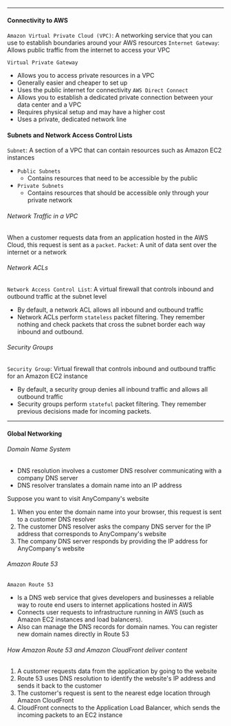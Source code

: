 ***
#### Connectivity to AWS
`Amazon Virtual Private Cloud (VPC)`:  A networking service that you can use to establish boundaries around your AWS resources
`Internet Gateway`: Allows public traffic from the internet to access your VPC

`Virtual Private Gateway`
* Allows you to access private resources in a VPC
* Generally easier and cheaper to set up
* Uses the public internet for connectivity
`AWS Direct Connect`
* Allows you to establish a dedicated private connection between your data center and a VPC
* Requires physical setup and may have a higher cost
* Uses a private, dedicated network line

#### Subnets and Network Access Control Lists
`Subnet`: A section of a VPC that can contain resources such as Amazon EC2 instances
* `Public Subnets`
	* Contains resources that need to be accessible by the public
* `Private Subnets`
	* Contains resources that should be accessible only through your private network

###### Network Traffic in a VPC
When a customer requests data from an application hosted in the AWS Cloud, this request is sent as a `packet`.
`Packet`: A unit of data sent over the internet or a network

###### Network ACLs
`Network Access Control List`: A virtual firewall that controls inbound and outbound traffic at the subnet level
* By default, a network ACL allows all inbound and outbound traffic
* Network ACLs perform `stateless` packet filtering. They remember nothing and check packets that cross the subnet border each way inbound and outbound.

###### Security Groups
`Security Group`: Virtual firewall that controls inbound and outbound traffic for an Amazon EC2 instance
* By default, a security group denies all inbound traffic and allows all outbound traffic
* Security groups perform `stateful` packet filtering. They remember previous decisions made for incoming packets.

***
#### Global Networking
###### Domain Name System
* DNS resolution involves a customer DNS resolver communicating with a company DNS server
* DNS resolver translates a domain name into an IP address

Suppose you want to visit AnyCompany's website
1. When you enter the domain name into your browser, this request is sent to a customer DNS resolver
2. The customer DNS resolver asks the company DNS server for the IP address that corresponds to AnyCompany's website
3. The company DNS server responds by providing the IP address for AnyCompany's website

###### Amazon Route 53
`Amazon Route 53`
* Is a DNS web service that gives developers and businesses a reliable way to route end users to internet applications hosted in AWS
* Connects user requests to infrastructure running in AWS (such as Amazon EC2 instances and load balancers).
* Also can manage the DNS records for domain names. You can register new domain names directly in Route 53

###### How Amazon Route 53 and Amazon CloudFront deliver content
1. A customer requests data from the application by going to the website
2. Route 53 uses DNS resolution to identify the website's IP address and sends it back to the customer
3. The customer's request is sent to the nearest edge location through Amazon CloudFront
4. CloudFront connects to the Application Load Balancer, which sends the incoming packets to an EC2 instance


